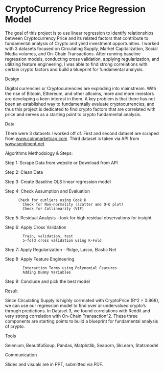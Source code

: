 # CryptoCurrency Price Regression Model

The goal of this project is to use linear regression to identify relationships between Cryptocurrency Price and its related factors that contribute to fundamental analysis of Crypto and yield investment opportunities.  I worked with 3 datasets focused on Circulating Supply, Market Capitalization, Social Media volumes, and On-Chain Transactions. After running baseline regression models, conducting cross validation, applying regularization, and utilizing feature engineering, I was able to find strong correlations with certain crypto factors and build a blueprint for fundamental analysis.  

Design

Digital currencies or Cryptocurrencies are exploding into mainstream. With the rise of Bitcoin, Ethereum, and other altcoins, more and more investors are developing a keen interest in them. A key problem is that there has not been an established way to fundamentally evaluate  cryptocurrencies, and thus this project is dedicated to find crypto factors that are correlated with price and serves as a starting point to crypto fundamental analysis.

Data

There were 3 datasets I worked off of. First and second dataset are scraped from www.coinmarketcap.com. Third dataset is taken via API from www.sentiment.net.


Algorithms
Methodology & Steps:

Step 1: Scrape Data from website or Download from API
  
  Step 2: Clean Data
	
  Step 3: Create Baseline OLS linear regression model
	
  Step 4: Check Assumption and Evaluation
	        
          Check for outliers using Cook D
	        Check for Non-normality (scatter and Q-Q plot)
	        Check for Collinearity (VIF)
	
  Step 5: Residual Analysis - look for high residual observations for insight
	
  Step 6: Apply Cross Validation
  
	        Train, validation, test
	        5-fold cross validation using K-Fold
	
  Step 7: Apply Regularization - Ridge, Lasso, Elastic Net
	
  Step 8: Apply Feature Engineering
  
	        Interaction Terms using Polynomial Features
	        Adding Dummy Variables
	
  Step 9: Conclude and pick the best model
  
Result

Since Circulating Supply is highly correlated with CryptoPrice (R^2 = 0.868), we can use our regression model to find over or undervalued crypto’s through predictions. In Dataset 3, we found correlations with Reddit and very strong correlation with On-Chain Transaction^2. These three components are starting points to build a blueprint for fundamental analysis of crypto.

Tools

Selenium, BeautifulSoup, Pandas, Matplotlib, Seaborn, SkLearn, Statsmodel

Communication

Slides and visuals are in PPT, submitted via PDF.

